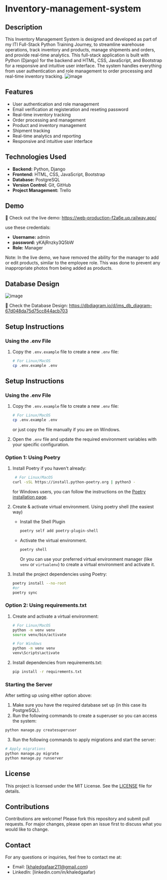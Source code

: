 # Inventory-management-system

## Description

This Inventory Management System is designed and developed as part of my ITI Full-Stack Python Training Journey, to streamline warehouse operations, track inventory and products, manage shipments and orders, and provide real-time analytics. This full-stack application is built with Python (Django) for the backend and HTML, CSS, JavaScript, and Bootstrap for a responsive and intuitive user interface. The system handles everything from user authentication and role management to order processing and real-time inventory tracking.
![image](https://github.com/user-attachments/assets/bd7099c9-3749-4a8f-bf85-cee8ef005ca1)

## Features

- User authentication and role management
- Email verification at registeration and reseting password
- Real-time inventory tracking
- Order processing and management
- Product and inventory management
- Shipment tracking
- Real-time analytics and reporting
- Responsive and intuitive user interface

## Technologies Used

- **Backend:** Python, Django
- **Frontend:** HTML, CSS, JavaScript, Bootstrap
- **Database:** PostgreSQL
- **Version Control:** Git, GitHub
- **Project Management:** Trello

## Demo

🔗 Check out the live demo:
https://web-production-f2a6e.up.railway.app/

use these credentials:
- **Username:** admin
- **password:** yKAjRnzky3Q5bW
- **Role:** Manager

Note: In the live demo, we have removed the ability for the manager to add or edit products, similar to the employee role. This was done to prevent any inappropriate photos from being added as products.


## Database Design
![image](https://github.com/user-attachments/assets/1ce6475e-773a-4cc9-b7fe-27611d77dc00)

📌 Check the Database Design:
https://dbdiagram.io/d/ims_db_diagram-67d048da75d75cc844acb703

## Setup Instructions

### Using the .env File

1. Copy the `.env.example` file to create a new `.env` file:

   ```sh
   # For Linux/MacOS
   cp .env.example .env

## Setup Instructions

### Using the .env File

1. Copy the `.env.example` file to create a new `.env` file:

   ```sh
   # For Linux/MacOS
   cp .env.example .env
   ```
   or just copy the file manually if you are on Windows.


2. Open the `.env` file and update the required environment variables with your specific configuration.

### Option 1: Using Poetry

1. Install Poetry if you haven't already:
   ```sh
    # For Linux/MacOS
   curl -sSL https://install.python-poetry.org | python3 -
   ```
   for Windows users, you can follow the instructions on
   the [Poetry installation page](https://python-poetry.org/docs/#installation).

2. Create & activate virtual environment.
   Using poetry shell (the easiest way)
    - Install the Shell Plugin
        ```sh
        poetry self add poetry-plugin-shell
        ```
    - Activate the virtual environment.
        ```sh
        poetry shell
        ```
      Or you can use your preferred virtual environment manager (like `venv` or `virtualenv`) to create a virtual
      environment and activate it.


3. Install the project dependencies using Poetry:
   ```sh
   poetry install --no-root
   #or
   poetry sync
   ```

### Option 2: Using requirements.txt

1. Create and activate a virtual environment:
   ```sh
   # For Linux/MacOS
   python -m venv venv
   source venv/bin/activate
   
   # For Windows
   python -m venv venv
   venv\Scripts\activate
   ```

2. Install dependencies from requirements.txt:
   ```sh
   pip install -r requirements.txt
   ```

### Starting the Server

After setting up using either option above:

1. Make sure you have the required database set up (in this case its PostgreSQL).
2. Run the following commands to create a superuser so you can access the system:

```sh
python manage.py createsuperuser
```

3. Run the following commands to apply migrations and start the server:

```sh
# Apply migrations
python manage.py migrate
python manage.py runserver
```


## License

This project is licensed under the MIT License. See the [LICENSE](LICENSE) file for details.

## Contributions

Contributions are welcome! Please fork this repository and submit pull requests. For major changes, please open an issue first to discuss what you would like to change.

## Contact

For any questions or inquiries, feel free to contact me at:
- Email: [khaledgafaar211@gmail.com)
- LinkedIn: [linkedin.com/in/khaledgaafar)
